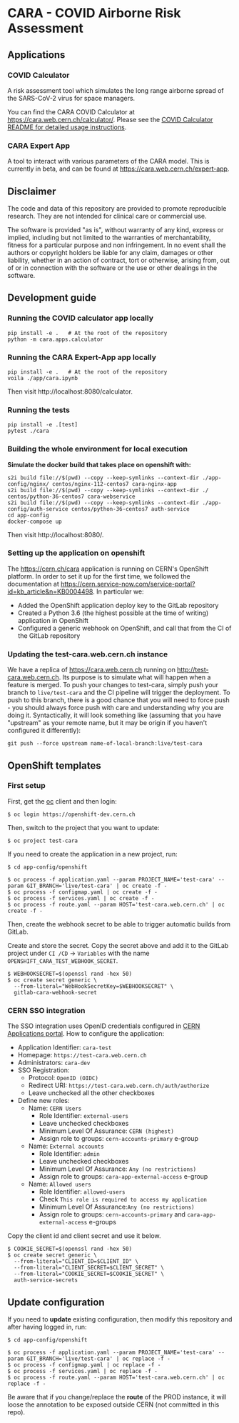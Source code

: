 # CARA - COVID Airborne Risk Assessment

## Applications

### COVID Calculator

A risk assessment tool which simulates the long range airborne spread of the
SARS-CoV-2 virus for space managers.

You can find the CARA COVID Calculator at https://cara.web.cern.ch/calculator/.
Please see the [COVID Calculator README for detailed usage instructions](cara/apps/calculator/README.md).

### CARA Expert App

A tool to interact with various parameters of the CARA model.
This is currently in beta, and can be found at https://cara.web.cern.ch/expert-app.


## Disclaimer

The code and data of this repository are provided to promote reproducible research.
They are not intended for clinical care or commercial use.

The software is provided "as is", without warranty of any kind, express or implied,
including but not limited to the warranties of merchantability, fitness for a particular
purpose and non infringement.
In no event shall the authors or copyright holders be liable for any claim, damages
or other liability, whether in an action of contract, tort or otherwise, arising from,
out of or in connection with the software or the use or other dealings in the software.


## Development guide

### Running the COVID calculator app locally

```
pip install -e .   # At the root of the repository
python -m cara.apps.calculator
```

### Running the CARA Expert-App app locally

```
pip install -e .   # At the root of the repository
voila ./app/cara.ipynb
```


Then visit http://localhost:8080/calculator.


### Running the tests

```
pip install -e .[test]
pytest ./cara
```

### Building the whole environment for local execution

**Simulate the docker build that takes place on openshift with:**

```
s2i build file://$(pwd) --copy --keep-symlinks --context-dir ./app-config/nginx/ centos/nginx-112-centos7 cara-nginx-app
s2i build file://$(pwd) --copy --keep-symlinks --context-dir ./ centos/python-36-centos7 cara-webservice
s2i build file://$(pwd) --copy --keep-symlinks --context-dir ./app-config/auth-service centos/python-36-centos7 auth-service
cd app-config
docker-compose up
```

Then visit http://localhost:8080/.

### Setting up the application on openshift

The https://cern.ch/cara application is running on CERN's OpenShift platform. In order to set it up for the first time, we followed the documentation at https://cern.service-now.com/service-portal?id=kb_article&n=KB0004498. In particular we:

 * Added the OpenShift application deploy key to the GitLab repository
 * Created a Python 3.6 (the highest possible at the time of writing) application in OpenShift
 * Configured a generic webhook on OpenShift, and call that from the CI of the GitLab repository

### Updating the test-cara.web.cern.ch instance

We have a replica of https://cara.web.cern.ch running on http://test-cara.web.cern.ch. Its purpose is to simulate what will happen when
a feature is merged. To push your changes to test-cara, simply push your branch to `live/test-cara` and the CI pipeline will trigger the
deployment. To push to this branch, there is a good chance that you will need to force push - you should always force push with care and
understanding why you are doing it. Syntactically, it will look something like (assuming that you have "upstream" as your remote name,
but it may be origin if you haven't configured it differently):

    git push --force upstream name-of-local-branch:live/test-cara


## OpenShift templates

### First setup

First, get the [oc](https://docs.okd.io/3.11/cli_reference/get_started_cli.html) client and then login:

```console
$ oc login https://openshift-dev.cern.ch
```

Then, switch to the project that you want to update:

```console
$ oc project test-cara
```

If you need to create the application in a new project, run:

```console
$ cd app-config/openshift

$ oc process -f application.yaml --param PROJECT_NAME='test-cara' --param GIT_BRANCH='live/test-cara' | oc create -f -
$ oc process -f configmap.yaml | oc create -f -
$ oc process -f services.yaml | oc create -f -
$ oc process -f route.yaml --param HOST='test-cara.web.cern.ch' | oc create -f -
```

Then, create the webhook secret to be able to trigger automatic builds from GitLab.

Create and store the secret. Copy the secret above and add it to the GitLab project under `CI /CD` -> `Variables` with the name `OPENSHIFT_CARA_TEST_WEBHOOK_SECRET`.

```console
$ WEBHOOKSECRET=$(openssl rand -hex 50)
$ oc create secret generic \
  --from-literal="WebHookSecretKey=$WEBHOOKSECRET" \
  gitlab-cara-webhook-secret
```

### CERN SSO integration

The SSO integration uses OpenID credentials configured in [CERN Applications portal](https://application-portal.web.cern.ch/).
How to configure the application:

* Application Identifier: `cara-test`
* Homepage: `https://test-cara.web.cern.ch`
* Administrators: `cara-dev`
* SSO Registration:
    * Protocol: `OpenID (OIDC)`
    * Redirect URI: `https://test-cara.web.cern.ch/auth/authorize`
    * Leave unchecked all the other checkboxes
* Define new roles:
    * Name: `CERN Users`
        * Role Identifier: `external-users`
        * Leave unchecked checkboxes
        * Minimum Level Of Assurance: `CERN (highest)`
        * Assign role to groups: `cern-accounts-primary` e-group
    * Name: `External accounts`
        * Role Identifier: `admin`
        * Leave unchecked checkboxes
        * Minimum Level Of Assurance: `Any (no restrictions)`
        * Assign role to groups: `cara-app-external-access` e-group
    * Name: `Allowed users`
        * Role Identifier: `allowed-users`
        * Check `This role is required to access my application`
        * Minimum Level Of Assurance:`Any (no restrictions)`
        * Assign role to groups: `cern-accounts-primary` and `cara-app-external-access` e-groups

Copy the client id and client secret and use it below.

```console
$ COOKIE_SECRET=$(openssl rand -hex 50)
$ oc create secret generic \
  --from-literal="CLIENT_ID=$CLIENT_ID" \
  --from-literal="CLIENT_SECRET=$CLIENT_SECRET" \
  --from-literal="COOKIE_SECRET=$COOKIE_SECRET" \
  auth-service-secrets
```

## Update configuration

If you need to **update** existing configuration, then modify this repository and after having logged in, run:

```console
$ cd app-config/openshift

$ oc process -f application.yaml --param PROJECT_NAME='test-cara' --param GIT_BRANCH='live/test-cara' | oc replace -f -
$ oc process -f configmap.yaml | oc replace -f -
$ oc process -f services.yaml | oc replace -f -
$ oc process -f route.yaml --param HOST='test-cara.web.cern.ch' | oc replace -f -
```

Be aware that if you change/replace the **route** of the PROD instance, it will loose the annotation to be exposed outside CERN (not committed in this repo).
